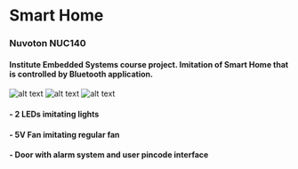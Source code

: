 # Smart Home
### Nuvoton NUC140
#### Institute Embedded Systems course project. Imitation of Smart Home that is controlled by Bluetooth application. 
![alt text](https://github.com/pawelgates/Smart-Home-Project/blob/main/pics/IMG_4498.jp2) 
![alt text](https://github.com/pawelgates/Smart-Home-Project/blob/main/pics/IMG_4495.jp2) 
![alt text](https://github.com/pawelgates/Smart-Home-Project/blob/main/pics/IMG_4494.jp2) 
#### - 2 LEDs imitating lights
#### - 5V Fan imitating regular fan
#### - Door with alarm system and user pincode interface


